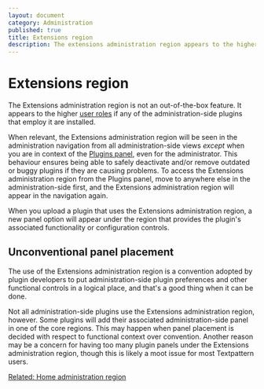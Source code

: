 ```yaml
---
layout: document
category: Administration
published: true
title: Extensions region
description: The extensions administration region appears to the higher user roles if any of the administration-side plugins that employ it are installed.
---
```


# Extensions region

The Extensions administration region is not an out-of-the-box feature. It appears to the higher [user roles](/administration/user-roles-and-privileges) if any of the administration-side plugins that employ it are installed.

When relevant, the Extensions administration region will be seen in the administration navigation from all administration-side views *except* when you are in context of the [Plugins panel](/administration/plugins-panel), even for the administrator. This behaviour ensures being able to safely deactivate and/or remove outdated or buggy plugins if they are causing problems. To access the Extensions administration region from the Plugins panel, move to anywhere else in the administration-side first, and the Extensions administration region will appear in the navigation again.

When you upload a plugin that uses the Extensions administration region, a new panel option will appear under the region that provides the plugin's associated functionality or configuration controls.

## Unconventional panel placement

The use of the Extensions administration region is a convention adopted by plugin developers to put administration-side plugin preferences and other functional controls in a logical place, and that's a good thing when it can be done.

Not all administration-side plugins use the Extensions administration region, however. Some plugins will add their associated administration-side panel in one of the core regions. This may happen when panel placement is decided with respect to functional context over convention. Another reason may be a concern for having too many plugin panels under the Extensions administration region, though this is likely a moot issue for most Textpattern users.

[Related: Home administration region](/administration/home-region)
